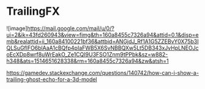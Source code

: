 # TrailingFX



![image]https://mail.google.com/mail/u/0/?ui=2&ik=43fd260943&view=fimg&th=160a8455c7326a94&attid=0.1&disp=emb&realattid=ii_160a84100221bf36&attbid=ANGjdJ_Rf1A1G5ZZEBvY0X75b3IQLSuGflFO6blAaA1cBQfp4pIaFWB5X6SvNBBQXw5Lt5DB343xJvHpLNEOJcoEcXDp8wrf8uWrEakO_Ze1CQI9U3FSO1Znm9tPPbk&sz=w882-h348&ats=1514651628338&rm=160a8455c7326a94&zw&atsh=1

https://gamedev.stackexchange.com/questions/140742/how-can-i-show-a-trailing-ghost-echo-for-a-3d-model
